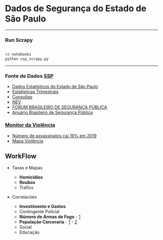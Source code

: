 # Dados de Segurança do Estado de São Paulo

----

### Run Scrapy

```bash

cd notebooks
python ssp_scrapy.py

```

----


### Fonte de Dados [SSP](http://www.ssp.sp.gov.br/Estatistica/Default.aspx)
- [Dados Estatísticos do Estado de São Paulo](http://www.ssp.sp.gov.br/Estatistica/Pesquisa.aspx)
- [Estatísticas Trimestrais](http://www.ssp.sp.gov.br/Estatistica/Trimestrais.aspx)
- [Consultas](http://www.ssp.sp.gov.br/transparenciassp/Consulta.aspx)
- [NEV](https://nev.prp.usp.br/projetos/projetos-especiais/)
- [FORUM BRASILEIRO DE SEGURANÇA PÚBLICA](http://www.forumseguranca.org.br/)
- [Anuário Brasileiro de Segurança Pública](http://www.forumseguranca.org.br/publica/)


### [Monitor da Violência](https://g1.globo.com/monitor-da-violencia/)
- [Número de assassinatos cai 19% em 2019](https://g1.globo.com/monitor-da-violencia/noticia/2020/02/14/numero-de-assassinatos-cai-19percent-no-brasil-em-2019-e-e-o-menor-da-serie-historica.ghtml)
- [Mapa Violência](http://especiais.g1.globo.com/monitor-da-violencia/2018/mortes-violentas-no-brasil/#/dados-mensais-2019?mes_2019=consolidado&estado=MA&estado_compare=SP&crime=Homic%C3%ADdio%20doloso)



## WorkFlow

- Taxas e Mapas
  - **Homicidios**
  - **Roubos**
  - Trafico
  
- Correlacões
  - **Investimento e Gastos**
  - Contingente Policial
  - **Número de Armas de Fogo** - [1](https://g1.globo.com/sp/sao-paulo/noticia/sp-e-o-estado-com-maior-circulacao-de-armas-do-pais-aponta-pf.ghtml)
  - **População Carceraria** - [1](https://www1.folha.uol.com.br/cotidiano/2019/05/numero-de-presos-em-sao-paulo-quadruplica-sob-governos-do-psdb.shtml) - [2](http://www.sap.sp.gov.br/sap-dados/estatisticas.html)
  - Social
  - Educação
  



